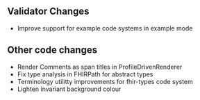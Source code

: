 ## Validator Changes

* Improve support for example code systems in example mode

## Other code changes

* Render Comments as span titles in ProfileDrivenRenderer
* Fix type analysis in FHIRPath for abstract types
* Terminology utilitty improvements for fhir-types code system
* Lighten invariant background colour
